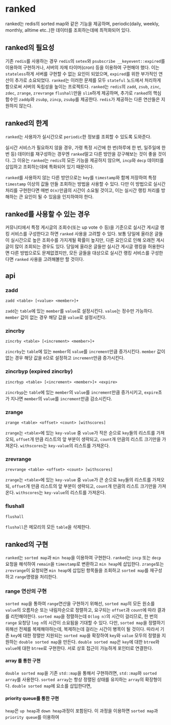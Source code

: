 # ranked

ranked는 redis의 sorted map와 같은 기능을 제공하며, periodic(daily, weekly, monthly, alltime etc..)한 데이터를 조회하는데에 최적화되어 있다.

## ranked의 필요성

기존 `redis`를 사용하는 경우 `redis`의 `setex`와 `psubscribe __keyevent::expired`를 이용하여 구현하거나, 서버의 자체 타이머(cron) 등을 이용하여 구현해야 했다.
이는 `stateless`하게 서버를 구현할 수 없는 요인이 되었으며, `expired`를 위한 부가적인 연산이 추가로 소요되었다.
`ranked`는 이러한 문제를 모두 `stateful` 노드에서 처리하게 함으로써 서버의 독립성을 높이는 프로젝트다.
`ranked`는 `redis`의 `zadd`, `zsub`, `zinc`, `zdec`, `zrange`, `zrevrange` `flushall`만을 `slim`하게 제공하며, 추가로 `ranked`의 핵심 함수인 `zaddp`와 `zsubp`, `zincp`, `zsubp`를 제공한다.
`redis`가 제공하는 다른 연산들은 지원하지 않는다.

## ranked의 한계

`ranked`는 사용자가 실시간으로 `periodic`한 정보를 조회할 수 있도록 도와준다.

실시간 서비스가 필요하지 않을 경우, 가령 특정 시간에 한 번(하루에 한 번, 일주일에 한 번 등) 데이터를 재구성하는 경우엔 `ranked`말고 다른 방안을 강구해보는 것이 좋을 것이다.
그 이유는 `ranked`는 `redis`의 모든 기능을 제공하지 않으며, `incp`와 `decp` 데이터를 삽입하고 조회하는데에 특화되어 있기 때문이다.

`ranked`를 사용하지 않는 다른 방안으로는 `key`를 `timestamp`와 함께 저장하여 특정 `timestamp` 이상의 값들 만들 조회하는 방법을 사용할 수 있다.
다만 이 방법으로 실시간 처리를 구현한다면 매번 `O(n)`만큼의 시간이 소요될 것이고, 이는 실시간 랭킹 처리를 방해하는 큰 요인이 될 수 있음을 인지하여야 한다.

## ranked를 사용할 수 있는 경우

커뮤니티에서 특정 게시글의 조회수(또는 up vote 수 등)을 기준으로 실시간 게시글 랭킹 서비스를 구성한다고 하면 `ranked` 사용을 고려할 수 있다.
보통 당일에 올라온 글들이 실시간으로 높은 조회수를 가지게될 확률이 높지만, 다른 요인으로 인해 오래전 게시글이 많이 조회되는 경우도 있다.
당일에 올라온 글들만 실시간 게시글 랭킹을 허용한다면 다른 방법으로도 문제없겠지만, 모든 글들을 대상으로 실시간 랭킹 서비스를 구성한다면 `ranked` 사용을 고려해볼만 할 것이다.

## api

### zadd

```
zadd <table> [<value> <member>]+
```

`zadd`는 `table`에 있는 `member`를 `value`로 설정시킨다.
`value`는 정수만 가능하다.
`member` 값이 없는 경우 해당 값을 `value`로 설정시킨다.

### zincrby

```
zincrby <table> [<increment> <member>]+
```

`zincrby`는 `table`에 있는 `member`의 `value`를 `increment`만큼 증가시킨다.
`member` 값이 없는 경우 해당 값을 `0`으로 설정하고 `increment`만큼 증가시킨다.

### zincrbyp (expired zincrby)

```
zincrbyp <table> [<increment> <member>]+ <expire>
```

`zincrbyp`는 `table`에 있는 `member`의 `value`를 `increment`만큼 증가시키고, 
`expire`초가 지나면 `member`의 `value`를 `increment`만큼 감소시킨다.

### zrange

```
zrange <table> <offset> <count> [withscores]
```

`zrange`는 `<table>`에 있는 `key-value` 중 `value`가 작은 순으로 `key`들의 리스트를 가져오되, 
`offset`개 만큼 리스트의 앞 부분이 생략되고, `count`개 만큼의 리스트 크기만을 가져온다.
`withscores`는 `key-value`의 리스트를 가져온다.

### zrevrange

```
zrevrange <table> <offset> <count> [withscores]
```

`zrange`는 `<table>`에 있는 `key-value` 중 `value`가 큰 순으로 `key`들의 리스트를 가져오되, 
`offset`개 만큼 리스트의 앞 부분이 생략되고, `count`개 만큼의 리스트 크기만을 가져온다.
`withscores`는 `key-value`의 리스트를 가져온다.

### flushall

```
flushall
```

`flushall`은 메모리의 모든 `table`을 삭제한다.

## ranked의 구현

`ranked`는 `sorted map`과 `min heap`을 이용하여 구현한다.
`ranked`는 `incp` 또는 `decp` 요청을 해석하여 `remain`을 `timestamp`로 변환하고 `min heap`에 삽입한다.
`zrange`또는 `zrevrange`이 요청되면 `min heap`에 삽입된 항목들을 조회하고 `sorted map`를 재구성하고 `range`명령을 처리한다.

### range 연산의 구현

`sorted map`을 통하여 `range`연산을 구현하기 위해선, `sorted map`의 모든 원소를 `value`의 오름차순 또는 내림차순으로 정렬하고,
요구되는 `offset`과 `count`에 따라 결과를 리턴해야한다.
`sorted map`을 정렬하는데 `O(log n)`의 시간이 걸리므로, 한 번의 `range` 요청당 `log n`의 시간이 소요됨을 기대할 수 있다.
다만, `sorted map`을 정렬하기 위해선 전체를 복제해야하는데, 복제하는데 걸리는 시간이 병목이 될 것이다.
따라서 기존 `key`에 대한 정렬만 지원되는 `sorted map`을 확장하여 `key`와 `value` 모두의 정렬을 지원하는 `double sorted map`을 만든다.
`double sorted map`은 `key`에 대한 `btree`와 `value`에 대한 `btree`로 구현한다.
서로 상호 접근이 가능하게 포인터로 연결한다.

#### array 를 통한 구현

`double sorted map`을 기존 `std::map`을 통해서 구현하려면, `std::map`와 `sorted array`를 사용한다.
`sorted array`는 항상 정렬된 상태를 유지하는 `array`의 확장형이다.
`double sorted map`에 요소를 삽입한다면,

#### priority queue를 통한 구현

`heap`은 `up heap`과 `down heap`과정이 포함된다.
이 과정을 이용하면 `sorted map`과 `priority queue`를 이용하여
